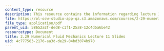 ```yaml
---
content_type: resource
description: This resource contains the information regarding lecture 11 slides.
file: https://ol-ocw-studio-app-qa.s3.amazonaws.com/courses/2-29-numerical-fluid-mechanics-spring-2015/4c7775832176aa3dde2904bd3074b970_MIT2_29S15_Lecture11.pdf
file_type: application/pdf
parent_uid: 58652a2f-ded8-c1f1-25a8-12c4d5a6be42
resourcetype: Document
title: 2.29 Numerical Fluid Mechanics Lecture 11 Slides
uid: 4c777583-2176-aa3d-de29-04bd3074b970
---
```

